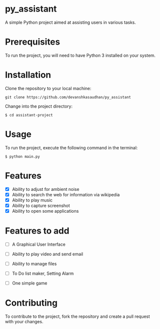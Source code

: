# py_assistant

A simple Python project aimed at assisting users in various tasks.

# Prerequisites

To run the project, you will need to have Python 3 installed on your system.

# Installation

Clone the repository to your local machine:

```
git clone https://github.com/devanshkasaudhan/py_assistant 
```
Change into the project directory:
```
$ cd assistant-project
```
# Usage
To run the project, execute the following command in the terminal:
```
$ python main.py
```

# Features

- [X] Ability to adjust for ambient noise 
- [X] Ability to search the web for information via wikipedia
- [X] Ability to play music 
- [X] Ability to capture screenshot 
- [X] Ability to open some applications

# Features to add

- [ ] A Graphical User Interface
- [ ] Ability to play video and send email
- [ ] Ability to manage files
- [ ] To Do list maker, Setting Alarm 
- [ ] One simple game


# Contributing

To contribute to the project, fork the repository and create a pull request with your changes.
 
